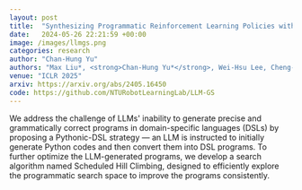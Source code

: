 ```yaml
---
layout: post
title:  "Synthesizing Programmatic Reinforcement Learning Policies with Large Language Model Guided Search"
date:   2024-05-26 22:21:59 +00:00
image: /images/llmgs.png
categories: research
author: "Chan-Hung Yu"
authors: "Max Liu*, <strong>Chan-Hung Yu*</strong>, Wei-Hsu Lee, Cheng-Wei Hung, Yen-Chun Chen, Shao-Hua Sun"
venue: "ICLR 2025"
arxiv: https://arxiv.org/abs/2405.16450
code: https://github.com/NTURobotLearningLab/LLM-GS
---
```

We address the challenge of LLMs' inability to generate precise and grammatically correct programs in domain-specific languages (DSLs) by proposing a Pythonic-DSL strategy — an LLM is instructed to initially generate Python codes and then convert them into DSL programs. To further optimize the LLM-generated programs, we develop a search algorithm named Scheduled Hill Climbing, designed to efficiently explore the programmatic search space to improve the programs consistently.